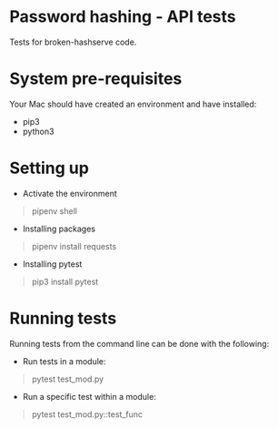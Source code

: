 # Password hashing - API tests 

Tests for broken-hashserve code.

# System pre-requisites 
Your Mac should have created an environment and have installed:
- pip3 
- python3

# Setting up 

- Activate the environment
> pipenv shell

- Installing packages
> pipenv install requests

- Installing pytest
> pip3 install pytest 

# Running tests

Running tests from the command line can be done with the following:

- Run tests in a module:
> pytest test_mod.py

- Run a specific test within a module:
> pytest test_mod.py::test_func